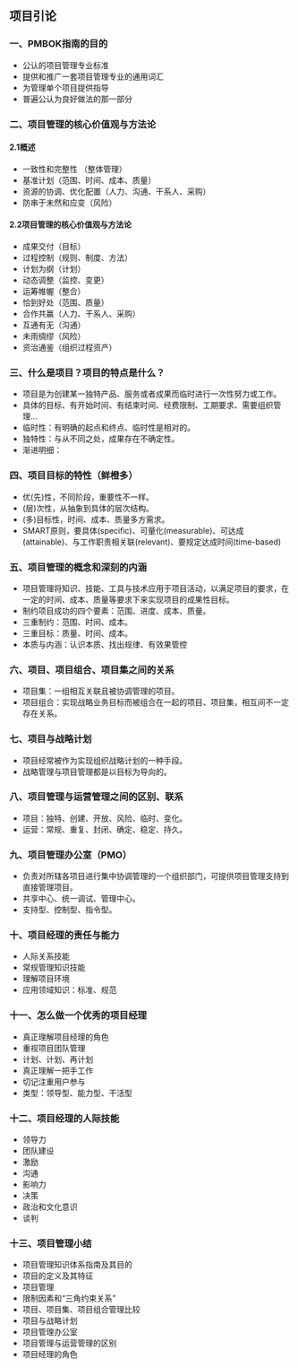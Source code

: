 ## 项目引论

### 一、PMBOK指南的目的
* 公认的项目管理专业标准
* 提供和推广一套项目管理专业的通用词汇
* 为管理单个项目提供指导
* 普遍公认为良好做法的那一部分

### 二、项目管理的核心价值观与方法论

#### 2.1概述
* 一致性和完整性 （整体管理）
* 基准计划（范围、时间、成本、质量）
* 资源的协调、优化配置（人力、沟通、干系人、采购）
* 防串于未然和应变（风险）

#### 2.2项目管理的核心价值观与方法论
* 成果交付（目标）
* 过程控制（规则、制度、方法）
* 计划为纲（计划）
* 动态调整（监控、变更）
* 运筹帷幄（整合）
* 恰到好处（范围、质量）
* 合作共赢（人力、干系人、采购）
* 互通有无（沟通）
* 未雨绸缪（风险）
* 资治通鉴（组织过程资产）

### 三、什么是项目？项目的特点是什么？
* 项目是为创建某一独特产品、服务或者成果而临时进行一次性努力或工作。
* 具体的目标、有开始时间、有结束时间、经费限制、工期要求、需要组织管理...
* 临时性：有明确的起点和终点、临时性是相对的。
* 独特性：与从不同之处，成果存在不确定性。
* 渐进明细：

### 四、项目目标的特性（鲜橙多）
* 优(先)性，不同阶段，重要性不一样。
* (层)次性，从抽象到具体的层次结构。
* (多)目标性，时间、成本、质量多方需求。
* SMART原则，要具体(specific)、可量化(measurable)、可达成(attainable)、与工作职责相关联(relevant)、要规定达成时间(time-based)

### 五、项目管理的概念和深刻的内涵
* 项目管理将知识、技能、工具与技术应用于项目活动，以满足项目的要求，在一定的时间、成本、质量等要求下来实现项目的成果性目标。
* 制约项目成功的四个要素：范围、进度、成本、质量。
* 三重制约：范围、时间、成本。
* 三重目标：质量、时间、成本。
* 本质与内涵：认识本质、找出规律、有效果管控

### 六、项目、项目组合、项目集之间的关系
* 项目集：一组相互关联且被协调管理的项目。
* 项目组合：实现战略业务目标而被组合在一起的项目、项目集，相互间不一定存在关系。

### 七、项目与战略计划
* 项目经常被作为实现组织战略计划的一种手段。
* 战略管理与项目管理都是以目标为导向的。

### 八、项目管理与运营管理之间的区别、联系
* 项目：独特、创建、开放、风险、临时、变化。
* 运营：常规、重复、封闭、确定、稳定、持久。

### 九、项目管理办公室（PMO）
* 负责对所辖各项目进行集中协调管理的一个组织部门，可提供项目管理支持到直接管理项目。
* 共享中心、统一调试、管理中心。
* 支持型、控制型、指令型。

### 十、项目经理的责任与能力
* 人际关系技能
* 常规管理知识技能
* 理解项目环境
* 应用领域知识：标准、规范

### 十一、怎么做一个优秀的项目经理
* 真正理解项目经理的角色
* 重视项目团队管理
* 计划、计划、再计划
* 真正理解一把手工作
* 切记注重用户参与
* 类型：领导型、能力型、干活型

### 十二、项目经理的人际技能
* 领导力
* 团队建设
* 激励
* 沟通
* 影响力
* 决策
* 政治和文化意识
* 谈判

### 十三、项目管理小结
* 项目管理知识体系指南及其目的
* 项目的定义及其特征
* 项目管理
* 限制因素和“三角约束关系”
* 项目、项目集、项目组合管理比较
* 项目与战略计划
* 项目管理办公室
* 项目管理与运营管理的区别
* 项目经理的角色

